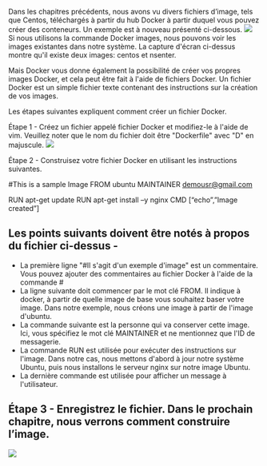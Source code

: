 Dans les chapitres précédents, nous avons vu divers fichiers d’image, tels que Centos, téléchargés à partir du hub Docker à partir duquel vous pouvez créer des conteneurs. Un exemple est à nouveau présenté ci-dessous.
![](1.jpg) 
Si nous utilisons la commande Docker images, nous pouvons voir les images existantes dans notre système. La capture d'écran ci-dessus montre qu'il existe deux images: centos et nsenter.

Mais Docker vous donne également la possibilité de créer vos propres images Docker, et cela peut être fait à l'aide de fichiers Docker. Un fichier Docker est un simple fichier texte contenant des instructions sur la création de vos images.

Les étapes suivantes expliquent comment créer un fichier Docker.

Étape 1 - Créez un fichier appelé fichier Docker et modifiez-le à l'aide de vim. Veuillez noter que le nom du fichier doit être "Dockerfile" avec "D" en majuscule.
![](2.jpg)

Étape 2 - Construisez votre fichier Docker en utilisant les instructions suivantes.

#This is a sample Image 
FROM ubuntu 
MAINTAINER demousr@gmail.com 

RUN apt-get update 
RUN apt-get install –y nginx 
CMD [“echo”,”Image created”] 

## Les points suivants doivent être notés à propos du fichier ci-dessus -

* La première ligne "#Il s'agit d'un exemple d'image" est un commentaire. Vous pouvez ajouter des commentaires au fichier Docker à l'aide de la commande #
* La ligne suivante doit commencer par le mot clé FROM. Il indique à docker, à partir de quelle image de base vous souhaitez baser votre image. Dans notre exemple, nous créons une image à partir de l'image d'ubuntu.
* La commande suivante est la personne qui va conserver cette image. Ici, vous spécifiez le mot clé MAINTAINER et ne mentionnez que l'ID de messagerie.
* La commande RUN est utilisée pour exécuter des instructions sur l'image. Dans notre cas, nous mettons d'abord à jour notre système Ubuntu, puis nous installons le serveur nginx sur notre image Ubuntu.
* La dernière commande est utilisée pour afficher un message à l'utilisateur.
## Étape 3 - Enregistrez le fichier. Dans le prochain chapitre, nous verrons comment construire l’image.
![](3.jpg)